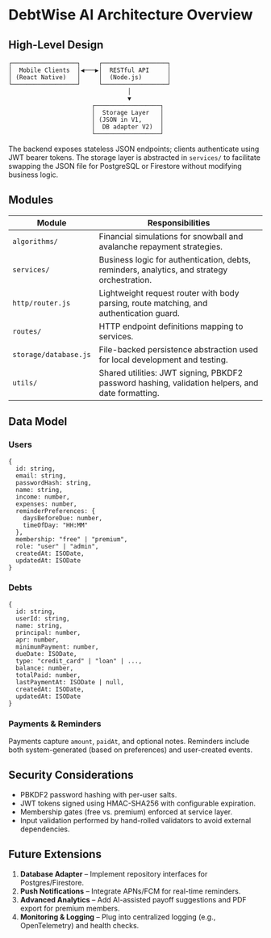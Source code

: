 # DebtWise AI Architecture Overview

## High-Level Design

```
┌──────────────────┐     ┌──────────────────┐
│  Mobile Clients  │◀───▶│  RESTful API     │
│ (React Native)   │     │  (Node.js)       │
└──────────────────┘     └──────────────────┘
                                 │
                                 ▼
                       ┌──────────────────┐
                       │  Storage Layer   │
                       │ (JSON in V1,     │
                       │  DB adapter V2)  │
                       └──────────────────┘
```

The backend exposes stateless JSON endpoints; clients authenticate using JWT bearer tokens. The storage layer is abstracted in `services/` to facilitate swapping the JSON file for PostgreSQL or Firestore without modifying business logic.

## Modules

| Module | Responsibilities |
| ------ | ---------------- |
| `algorithms/` | Financial simulations for snowball and avalanche repayment strategies. |
| `services/` | Business logic for authentication, debts, reminders, analytics, and strategy orchestration. |
| `http/router.js` | Lightweight request router with body parsing, route matching, and authentication guard. |
| `routes/` | HTTP endpoint definitions mapping to services. |
| `storage/database.js` | File-backed persistence abstraction used for local development and testing. |
| `utils/` | Shared utilities: JWT signing, PBKDF2 password hashing, validation helpers, and date formatting. |

## Data Model

### Users

```
{
  id: string,
  email: string,
  passwordHash: string,
  name: string,
  income: number,
  expenses: number,
  reminderPreferences: {
    daysBeforeDue: number,
    timeOfDay: "HH:MM"
  },
  membership: "free" | "premium",
  role: "user" | "admin",
  createdAt: ISODate,
  updatedAt: ISODate
}
```

### Debts

```
{
  id: string,
  userId: string,
  name: string,
  principal: number,
  apr: number,
  minimumPayment: number,
  dueDate: ISODate,
  type: "credit_card" | "loan" | ...,
  balance: number,
  totalPaid: number,
  lastPaymentAt: ISODate | null,
  createdAt: ISODate,
  updatedAt: ISODate
}
```

### Payments & Reminders

Payments capture `amount`, `paidAt`, and optional notes. Reminders include both system-generated (based on preferences) and user-created events.

## Security Considerations

- PBKDF2 password hashing with per-user salts.
- JWT tokens signed using HMAC-SHA256 with configurable expiration.
- Membership gates (free vs. premium) enforced at service layer.
- Input validation performed by hand-rolled validators to avoid external dependencies.

## Future Extensions

1. **Database Adapter** – Implement repository interfaces for Postgres/Firestore.
2. **Push Notifications** – Integrate APNs/FCM for real-time reminders.
3. **Advanced Analytics** – Add AI-assisted payoff suggestions and PDF export for premium members.
4. **Monitoring & Logging** – Plug into centralized logging (e.g., OpenTelemetry) and health checks.
